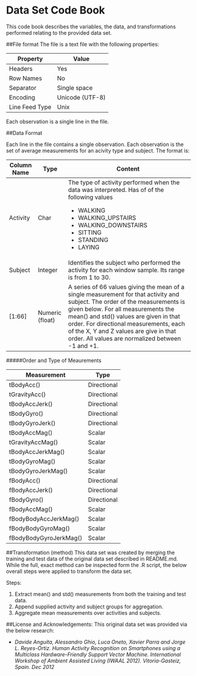# Data Set Code Book
This code book describes the variables, the data, and transformations performed relating to the provided data set.

##File format
The file is a text file with the following properties:

| Property | Value |
|----------|-------|
| Headers  | Yes|
| Row Names| No |
| Separator | Single space|
| Encoding | Unicode (UTF-8) |
| Line Feed Type | Unix |

Each observation is a single line in the file.

##Data Format

Each line in the file contains a single observation. Each observation is the set of average measurements for an acivity type and subject. The format is:

|Column Name | Type | Content|
|---------|------|---------|
|Activity | Char | The type of activity performed when the data was interpreted. Has of of the following values <ul><li>WALKING</li><li>WALKING\_UPSTAIRS</li><li>WALKING\_DOWNSTAIRS</li><li>SITTING</li><li>STANDING</li><li>LAYING</li>|
|Subject | Integer | Identifies the subject who performed the activity for each window sample. Its range is from 1 to 30. |
|[1:66] | Numeric (float) | A series of 66 values giving the mean of a single measurement for that activity and subject. The order of the measurements is given below. For all measurements the mean() and std() values are given in that order. For directional measurements, each of the X, Y and Z values are give in that order. All values are normalized between -1 and +1. |

#####Order and Type of Meaurements

| Measurement | Type |
|------------| ------|
| tBodyAcc() | Directional |
| tGravityAcc() | Directional |
| tBodyAccJerk() | Directional |
| tBodyGyro() | Directional |
| tBodyGyroJerk() | Directional |
| tBodyAccMag() | Scalar |
| tGravityAccMag() | Scalar |
| tBodyAccJerkMag() | Scalar |
| tBodyGyroMag() | Scalar |
| tBodyGyroJerkMag() | Scalar |
| fBodyAcc() | Directional |
| fBodyAccJerk() | Directional |
| fBodyGyro() | Directional |
| fBodyAccMag() | Scalar |
| fBodyBodyAccJerkMag() | Scalar |
| fBodyBodyGyroMag() | Scalar |
| fBodyBodyGyroJerkMag() | Scalar |

##Transformation (method)
This data set was created by merging the training and test data of the original data set described in README.md. While the full, exact method can be inspected form the .R script, the below overall steps were applied to transform the data set.

Steps:

1. Extract mean() and std() measurements from both the training and test data.
2. Append supplied activity and subject groups for aggregation.
3. Aggregate mean measurements over activities and subjects.

##License and Acknowledgements:
This original data set was provided via the below research:

* <i>Davide Anguita, Alessandro Ghio, Luca Oneto, Xavier Parra and Jorge L. Reyes-Ortiz. Human Activity Recognition on Smartphones using a Multiclass Hardware-Friendly Support Vector Machine. International Workshop of Ambient Assisted Living (IWAAL 2012). Vitoria-Gasteiz, Spain. Dec 2012</i>